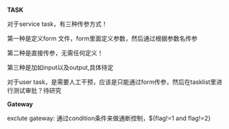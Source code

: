 **TASK**

对于service task，有三种传参方式！

第一种是定义form 文件，form里面定义参数，然后通过根据参数名传参

第二种是直接传参，无需任何定义！

第三种是加如input以及output,具体待定

对于user task，是需要人工干预，应该是只能通过form传参，然后在tasklist里进行测试审批？待研究

**Gateway**

exclute gateway: 通过condition条件来做通断控制，${flag!=1 and flag!=2}